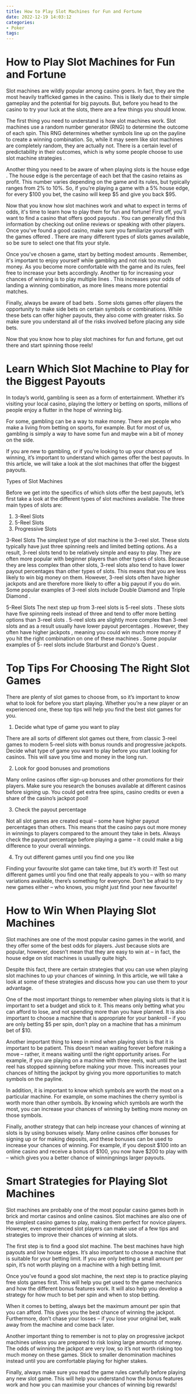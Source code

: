 ```yaml
---
title: How to Play Slot Machines for Fun and Fortune 
date: 2022-12-19 14:03:12
categories:
- Poker
tags:
---
```



#  How to Play Slot Machines for Fun and Fortune 

Slot machines are wildly popular among casino goers. In fact, they are the most heavily trafficked games in the casino. This is likely due to their simple gameplay and the potential for big payouts. But, before you head to the casino to try your luck at the slots, there are a few things you should know.

The first thing you need to understand is how slot machines work. Slot machines use a random number generator (RNG) to determine the outcome of each spin. This RNG determines whether symbols line up on the payline to create a winning combination. So, while it may seem like slot machines are completely random, they are actually not. There is a certain level of predictability in their outcomes, which is why some people choose to use slot machine strategies .

Another thing you need to be aware of when playing slots is the house edge . The house edge is the percentage of each bet that the casino retains as profit. This number varies depending on the game and its rules, but typically ranges from 2% to 10%. So, if you're playing a game with a 5% house edge, for every $100 you bet, the casino will keep $5 and give you back $95.

Now that you know how slot machines work and what to expect in terms of odds, it's time to learn how to play them for fun and fortune! First off, you'll want to find a casino that offers good payouts . You can generally find this information by checking out online reviews or speaking with other players. Once you've found a good casino, make sure you familiarize yourself with the games offered . There are many different types of slots games available, so be sure to select one that fits your style.

Once you've chosen a game, start by betting modest amounts . Remember, it's important to enjoy yourself while gambling and not risk too much money. As you become more comfortable with the game and its rules, feel free to increase your bets accordingly. Another tip for increasing your chances of winning is to play multiple lines . This increases your odds of landing a winning combination, as more lines means more potential matches.

Finally, always be aware of bad bets . Some slots games offer players the opportunity to make side bets on certain symbols or combinations. While these bets can offer higher payouts, they also come with greater risks. So make sure you understand all of the risks involved before placing any side bets.

Now that you know how to play slot machines for fun and fortune, get out there and start spinning those reels!

#  Learn Which Slot Machine to Play for the Biggest Payouts 

In today’s world, gambling is seen as a form of entertainment. Whether it’s visiting your local casino, playing the lottery or betting on sports, millions of people enjoy a flutter in the hope of winning big.

For some, gambling can be a way to make money. There are people who make a living from betting on sports, for example. But for most of us, gambling is simply a way to have some fun and maybe win a bit of money on the side.

If you are new to gambling, or if you’re looking to up your chances of winning, it’s important to understand which games offer the best payouts. In this article, we will take a look at the slot machines that offer the biggest payouts.

Types of Slot Machines 

Before we get into the specifics of which slots offer the best payouts, let’s first take a look at the different types of slot machines available. The three main types of slots are:

1) 3-Reel Slots 
2) 5-Reel Slots 
3) Progressive Slots

3-Reel Slots 
The simplest type of slot machine is the 3-reel slot. These slots typically have just three spinning reels and limited betting options. As a result, 3-reel slots tend to be relatively simple and easy to play. They are often more popular with beginner players than other types of slots. Because they are less complex than other slots, 3-reel slots also tend to have lower payout percentages than other types of slots. This means that you are less likely to win big money on them. However, 3-reel slots often have higher jackpots and are therefore more likely to offer a big payout if you do win. Some popular examples of 3-reel slots include Double Diamond and Triple Diamond .

5-Reel Slots 
The next step up from 3-reel slots is 5-reel slots . These slots have five spinning reels instead of three and tend to offer more betting options than 3-reel slots . 5-reel slots are slightly more complex than 3-reel slots and as a result usually have lower payout percentages . However, they often have higher jackpots , meaning you could win much more money if you hit the right combination on one of these machines . Some popular examples of 5- reel slots include Starburst and Gonzo's Quest .

#  Top Tips For Choosing The Right Slot Games 

There are plenty of slot games to choose from, so it’s important to know what to look for before you start playing. Whether you’re a new player or an experienced one, these top tips will help you find the best slot games for you.

1. Decide what type of game you want to play

There are all sorts of different slot games out there, from classic 3-reel games to modern 5-reel slots with bonus rounds and progressive jackpots. Decide what type of game you want to play before you start looking for casinos. This will save you time and money in the long run.

2. Look for good bonuses and promotions

Many online casinos offer sign-up bonuses and other promotions for their players. Make sure you research the bonuses available at different casinos before signing up. You could get extra free spins, casino credits or even a share of the casino’s jackpot pool!

3. Check the payout percentage

Not all slot games are created equal – some have higher payout percentages than others. This means that the casino pays out more money in winnings to players compared to the amount they take in bets. Always check the payout percentage before playing a game – it could make a big difference to your overall winnings.

4. Try out different games until you find one you like

Finding your favourite slot game can take time, but it’s worth it! Test out different games until you find one that really appeals to you – with so many variations available, there’s something for everyone. Don’t be afraid to try new games either – who knows, you might just find your new favourite!

#  How to Win When Playing Slot Machines 

Slot machines are one of the most popular casino games in the world, and they offer some of the best odds for players. Just because slots are popular, however, doesn’t mean that they are easy to win at – in fact, the house edge on slot machines is usually quite high.

Despite this fact, there are certain strategies that you can use when playing slot machines to up your chances of winning. In this article, we will take a look at some of these strategies and discuss how you can use them to your advantage.

One of the most important things to remember when playing slots is that it is important to set a budget and stick to it. This means only betting what you can afford to lose, and not spending more than you have planned. It is also important to choose a machine that is appropriate for your bankroll – if you are only betting $5 per spin, don’t play on a machine that has a minimum bet of $10.

Another important thing to keep in mind when playing slots is that it is important to be patient. This doesn’t mean waiting forever before making a move – rather, it means waiting until the right opportunity arises. For example, if you are playing on a machine with three reels, wait until the last reel has stopped spinning before making your move. This increases your chances of hitting the jackpot by giving you more opportunities to match symbols on the payline.

In addition, it is important to know which symbols are worth the most on a particular machine. For example, on some machines the cherry symbol is worth more than other symbols. By knowing which symbols are worth the most, you can increase your chances of winning by betting more money on those symbols.

Finally, another strategy that can help increase your chances of winning at slots is by using bonuses wisely. Many online casinos offer bonuses for signing up or for making deposits, and these bonuses can be used to increase your chances of winning. For example, if you deposit $100 into an online casino and receive a bonus of $100, you now have $200 to play with – which gives you a better chance of winningnings larger payouts.

#  Smart Strategies for Playing Slot Machines

Slot machines are probably one of the most popular casino games both in brick and mortar casinos and online casinos. Slot machines are also one of the simplest casino games to play, making them perfect for novice players. However, even experienced slot players can make use of a few tips and strategies to improve their chances of winning at slots.

The first step is to find a good slot machine. The best machines have high payouts and low house edges. It’s also important to choose a machine that is suitable for your betting limit. If you are only betting a small amount per spin, it’s not worth playing on a machine with a high betting limit.

Once you’ve found a good slot machine, the next step is to practice playing free slots games first. This will help you get used to the game mechanics and how the different bonus features work. It will also help you develop a strategy for how much to bet per spin and when to stop betting.

When it comes to betting, always bet the maximum amount per spin that you can afford. This gives you the best chance of winning the jackpot. Furthermore, don’t chase your losses – if you lose your original bet, walk away from the machine and come back later.

Another important thing to remember is not to play on progressive jackpot machines unless you are prepared to risk losing large amounts of money. The odds of winning the jackpot are very low, so it’s not worth risking too much money on these games. Stick to smaller denomination machines instead until you are comfortable playing for higher stakes.

Finally, always make sure you read the game rules carefully before playing any new slot game. This will help you understand how the bonus features work and how you can maximise your chances of winning big rewards!